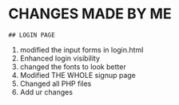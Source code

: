 # CHANGES MADE BY ME

    ## LOGIN PAGE

1. modified the input forms in login.html
2. Enhanced login visibility
3. changed the fonts to look better
4. Modified THE WHOLE signup page
5. Changed all PHP  files
6. Add ur changes
